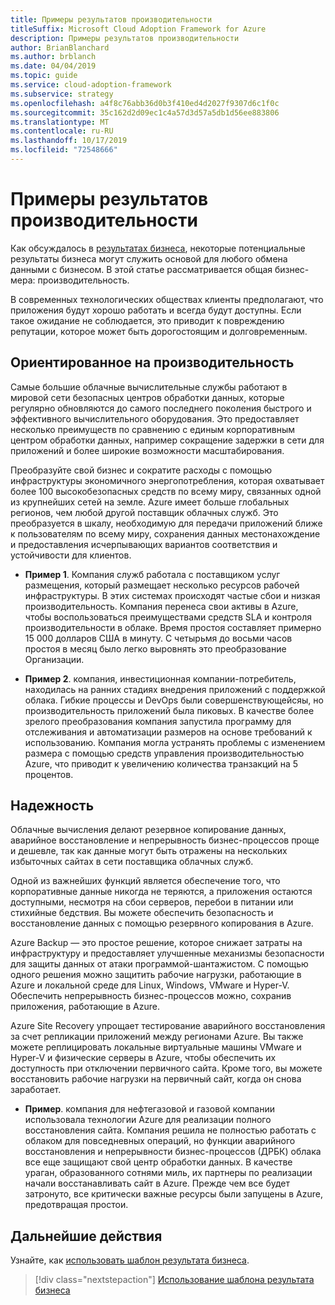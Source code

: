 ```yaml
---
title: Примеры результатов производительности
titleSuffix: Microsoft Cloud Adoption Framework for Azure
description: Примеры результатов производительности
author: BrianBlanchard
ms.author: brblanch
ms.date: 04/04/2019
ms.topic: guide
ms.service: cloud-adoption-framework
ms.subservice: strategy
ms.openlocfilehash: a4f8c76abb36d0b3f410ed4d2027f9307d6c1f0c
ms.sourcegitcommit: 35c162d2d09ec1c4a57d3d57a5db1d56ee883806
ms.translationtype: MT
ms.contentlocale: ru-RU
ms.lasthandoff: 10/17/2019
ms.locfileid: "72548666"
---
```

# <a name="examples-of-performance-outcomes"></a>Примеры результатов производительности

Как обсуждалось в [результатах бизнеса](./index.md), некоторые потенциальные результаты бизнеса могут служить основой для любого обмена данными с бизнесом. В этой статье рассматривается общая бизнес-мера: производительность.

В современных технологических обществах клиенты предполагают, что приложения будут хорошо работать и всегда будут доступны. Если такое ожидание не соблюдается, это приводит к повреждению репутации, которое может быть дорогостоящим и долговременным.

## <a name="performance"></a>Ориентированное на производительность

Самые большие облачные вычислительные службы работают в мировой сети безопасных центров обработки данных, которые регулярно обновляются до самого последнего поколения быстрого и эффективного вычислительного оборудования. Это предоставляет несколько преимуществ по сравнению с единым корпоративным центром обработки данных, например сокращение задержки в сети для приложений и более широкие возможности масштабирования.

Преобразуйте свой бизнес и сократите расходы с помощью инфраструктуры экономичного энергопотребления, которая охватывает более 100 высокобезопасных средств по всему миру, связанных одной из крупнейших сетей на земле. Azure имеет больше глобальных регионов, чем любой другой поставщик облачных служб. Это преобразуется в шкалу, необходимую для передачи приложений ближе к пользователям по всему миру, сохранения данных местонахождение и предоставления исчерпывающих вариантов соответствия и устойчивости для клиентов.

- **Пример 1**. Компания служб работала с поставщиком услуг размещения, который размещает несколько ресурсов рабочей инфраструктуры. В этих системах происходят частые сбои и низкая производительность. Компания перенеса свои активы в Azure, чтобы воспользоваться преимуществами средств SLA и контроля производительности в облаке. Время простоя составляет примерно 15 000 долларов США в минуту. С четырьмя до восьми часов простоя в месяц было легко выровнять это преобразование Организации.

- **Пример 2**. компания, инвестиционная компании-потребитель, находилась на ранних стадиях внедрения приложений с поддержкой облака. Гибкие процессы и DevOps были совершенствующейсяы, но производительность приложений была пиковых. В качестве более зрелого преобразования компания запустила программу для отслеживания и автоматизации размеров на основе требований к использованию. Компания могла устранять проблемы с изменением размера с помощью средств управления производительностью Azure, что приводит к увеличению количества транзакций на 5 процентов.

## <a name="reliability"></a>Надежность

Облачные вычисления делают резервное копирование данных, аварийное восстановление и непрерывность бизнес-процессов проще и дешевле, так как данные могут быть отражены на нескольких избыточных сайтах в сети поставщика облачных служб.

Одной из важнейших функций является обеспечение того, что корпоративные данные никогда не теряются, а приложения остаются доступными, несмотря на сбои серверов, перебои в питании или стихийные бедствия. Вы можете обеспечить безопасность и восстановление данных с помощью резервного копирования в Azure.

Azure Backup — это простое решение, которое снижает затраты на инфраструктуру и предоставляет улучшенные механизмы безопасности для защиты данных от атаки программой-шантажистом. С помощью одного решения можно защитить рабочие нагрузки, работающие в Azure и локальной среде для Linux, Windows, VMware и Hyper-V. Обеспечить непрерывность бизнес-процессов можно, сохранив приложения, работающие в Azure.

Azure Site Recovery упрощает тестирование аварийного восстановления за счет репликации приложений между регионами Azure. Вы также можете реплицировать локальные виртуальные машины VMware и Hyper-V и физические серверы в Azure, чтобы обеспечить их доступность при отключении первичного сайта. Кроме того, вы можете восстановить рабочие нагрузки на первичный сайт, когда он снова заработает.

- **Пример**. компания для нефтегазовой и газовой компании использовала технологии Azure для реализации полного восстановления сайта. Компания решила не полностью работать с облаком для повседневных операций, но функции аварийного восстановления и непрерывности бизнес-процессов (ДРБК) облака все еще защищают свой центр обработки данных. В качестве ураган, образованного сотнями миль, их партнеры по реализации начали восстанавливать сайт в Azure. Прежде чем все будет затронуто, все критически важные ресурсы были запущены в Azure, предотвращая простои.

## <a name="next-steps"></a>Дальнейшие действия

Узнайте, как [использовать шаблон результата бизнеса](./business-outcome-template.md).

> [!div class="nextstepaction"]
> [Использование шаблона результата бизнеса](./business-outcome-template.md)
